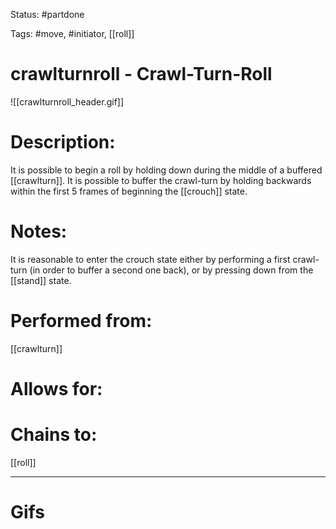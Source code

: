 Status: #partdone 

Tags: #move, #initiator, [[roll]]

# crawlturnroll - Crawl-Turn-Roll
![[crawlturnroll_header.gif]]
# Description:
It is possible to begin a roll by holding down during the middle of a buffered [[crawlturn]]. It is possible to buffer the crawl-turn by holding backwards within the first 5 frames of beginning the [[crouch]] state.

# Notes:
It is reasonable to enter the crouch state either by performing a first crawl-turn (in order to buffer a second one back), or by pressing down from the [[stand]] state.

# Performed from:
[[crawlturn]]

# Allows for:


# Chains to:
[[roll]]

___
# Gifs
